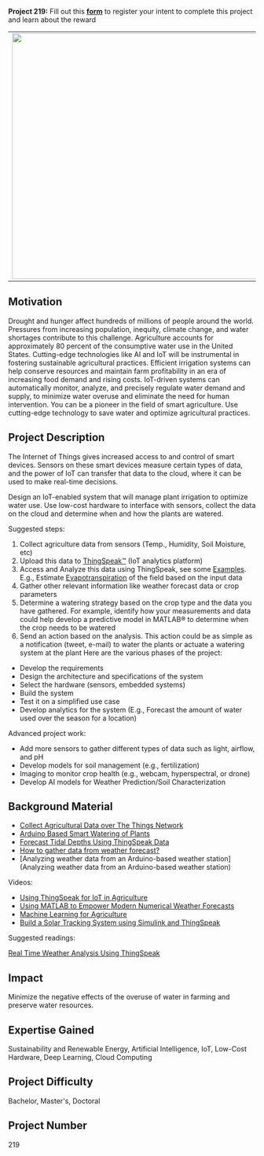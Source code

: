 **Project 219:** Fill out this <strong>[form](https://forms.office.com/Pages/ResponsePage.aspx?id=ETrdmUhDaESb3eUHKx3B5lOTzSa_A6lPqq2LJKzvpM5UMTBZRkc4UTRETjFERVRDWllQRE40OUFSQS4u)</strong> to  register your intent to complete this project and learn about the reward

<table>
<td><img src="https://gist.githubusercontent.com/robertogl/e0115dc303472a9cfd52bbbc8edb7665/raw/using-thingspeak-for-iot-in-agriculture_Ramnarayan Krishnamu.jpg"  width=500 /></td>
<td><p><h1>Smart Watering System with Internet of Things</h1></p>
<p>Develop a smart plant water system using Internet of Things (IoT) and low-cost hardware </p>
</table>

## Motivation

Drought and hunger affect hundreds of millions of people around the world. Pressures from increasing population, inequity, climate change, and water shortages contribute to this challenge. Agriculture accounts for approximately 80 percent of the consumptive water use in the United States. Cutting-edge technologies like AI and IoT will be instrumental in fostering sustainable agricultural practices.
Efficient irrigation systems can help conserve resources and maintain farm profitability in an era of increasing food demand and rising costs. IoT-driven systems can automatically monitor, analyze, and precisely regulate water demand and supply, to minimize water overuse and eliminate the need for human intervention.
You can be a pioneer in the field of smart agriculture. Use cutting-edge technology to save water and optimize agricultural practices.


## Project Description

The Internet of Things gives increased access to and control of smart devices. Sensors on these smart devices measure certain types of data, and the power of IoT can transfer that data to the cloud, where it can be used to make real-time decisions.

Design an IoT-enabled system that will manage plant irrigation to optimize water use. Use low-cost hardware to interface with sensors, collect the data on the cloud and determine when and how the plants are watered.

Suggested steps:
1.	Collect agriculture data from sensors (Temp., Humidity, Soil Moisture, etc) 
2.	Upload this data to [ThingSpeak™](https://thingspeak.com/) (IoT analytics platform)
3.	Access and Analyze this data using ThingSpeak, see some [Examples](https://www.mathworks.com/help/thingspeak/examples.html). E.g., Estimate [Evapotranspiration](http://www.fao.org/3/X0490E/x0490e0a.htm) of the field based on the input data
4.	Gather other relevant information like weather forecast data or crop parameters
5.	Determine a watering strategy based on the crop type and the data you have gathered. For example, identify how your measurements and data could help develop a predictive model in MATLAB® to determine when the crop needs to be watered
6.	Send an action based on the analysis. This action could be as simple as a notification (tweet, e-mail) to water the plants or actuate a watering system at the plant
Here are the various phases of the project:
-	Develop the requirements
-	Design the architecture and specifications of the system
-	Select the hardware (sensors, embedded systems)
-	Build the system
-	Test it on a simplified use case
-	Develop analytics for the system (E.g., Forecast the amount of water used over the season for a location)

Advanced project work:
-	Add more sensors to gather different types of data such as light, airflow, and pH
-	Develop models for soil management (e.g., fertilization)
-	Imaging to monitor crop health (e.g., webcam, hyperspectral, or drone)
-	Develop AI models for Weather Prediction/Soil Characterization


## Background Material

-	[Collect Agricultural Data over The Things Network](http://www.mathworks.com/help/thingspeak/things_network_ag_data.html)
-	[Arduino Based Smart Watering of Plants](https://www.mathworks.com/help/supportpkg/arduino/examples/arduino-based-smart-watering-of-plants.html)
-	[Forecast Tidal Depths Using ThingSpeak Data](https:/www.mathworks.com/help/thingspeak/forecast-tidal-wave-depths.html)
-	[How to gather data from weather forecast?](https://www.mathworks.com/matlabcentral/answers/417426-how-to-gather-data-from-weather-forecast#answer_335736)
-	[Analyzing weather data from an Arduino-based weather station](Analyzing weather data from an Arduino-based weather station)

Videos:
-	[Using ThingSpeak for IoT in Agriculture](https://www.mathworks.com/videos/using-thingspeak-for-iot-in-agriculture-1594044754903.html)
-	[Using MATLAB to Empower Modern Numerical Weather Forecasts](https://www.mathworks.com/videos/using-matlab-to-empower-modern-numerical-weather-forecasts-1562096395625.html)
-	[Machine Learning for Agriculture](https://www.mathworks.com/videos/machine-learning-for-agriculture-1600457289413.html)
-	[Build a Solar Tracking System using Simulink and ThingSpeak](https://www.youtube.com/watch?v=57GxzjSaKhA)

Suggested readings:

[Real Time Weather Analysis Using ThingSpeak](https://acadpubl.eu/hub/2018-120-6/1/46.pdf)


## Impact

Minimize the negative effects of the overuse of water in farming and preserve water resources. 

## Expertise Gained 

Sustainability and Renewable Energy, Artificial Intelligence, IoT, Low-Cost Hardware, Deep Learning, Cloud Computing


## Project Difficulty

Bachelor, Master's, Doctoral


## Project Number

219